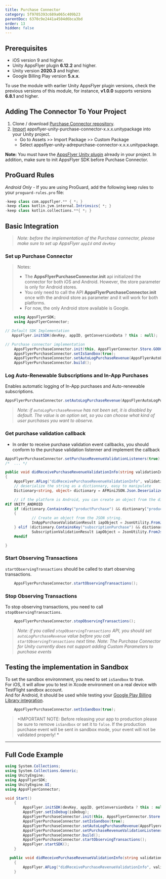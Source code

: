 ```yaml
---
title: Purchase Connector
category: 5f9705393c689a065c409b23
parentDoc: 6370c9e2441a4504d6bca3bd
order: 13
hidden: false
---
```


## Prerequisites

- iOS version 9 and higher.
- Unity AppsFlyer plugin **6.12.2** and higher.
- Unity version **2020.3** and higher.
- Google Billing Play version **5.x.x**.

To use the module with earlier Unity AppsFlyer plugin versions, check the previous versions of this module, for instance, **v1.0.0** supports versions **6.8.1** and higher.

## Adding The Connector To Your Project

1. Clone / download [Purchase Connector repository](https://github.com/AppsFlyerSDK/appsflyer-unity-purchase-connector).
2. [Import](https://docs.unity3d.com/Manual/AssetPackages.html) appsflyer-unity-purchase-connector-x.x.x.unitypackage  into your Unity project.
    - Go to Assets >> Import Package >> Custom Package
    - Select appsflyer-unity-adrepurchase-connector-x.x.x.unitypackage.

**Note:** You must have the [AppsFlyer Unity plugin](https://github.com/AppsFlyerSDK/appsflyer-unity-plugin) already in your project. In addition, make sure to init AppsFlyer SDK before Purchase Connector.

## ProGuard Rules

*Android Only* - If you are using ProGuard, add the following keep rules to your `proguard-rules.pro` file:

```groovy
-keep class com.appsflyer.** { *; }
-keep class kotlin.jvm.internal.Intrinsics{ *; }
-keep class kotlin.collections.**{ *; }
```

## Basic Integration

> *Note: before the implementation of the Purchase connector, please make sure to set up AppsFlyer `appId` and `devKey`*

### Set up Purchase Connector

> Notes:
>
> - The **AppsFlyerPurchaseConnector.init** api initialized the connector for both iOS and Android. However, the store parameter is only for Android stores.
> - You only need to call the API **AppsFlyerPurchaseConnector.init** once with the android store as parameter and it will work for both platforms.
> - For now, the only Android store available is Google.

```c#
    using AppsFlyerSDK;
    using AppsFlyerConnector;

// Default SDK Implementation
   AppsFlyer.initSDK(devKey, appID, getConversionData ? this : null);

// Purchase connector implementation 
    AppsFlyerPurchaseConnector.init(this, AppsFlyerConnector.Store.GOOGLE);
    AppsFlyerPurchaseConnector.setIsSandbox(true);
    AppsFlyerPurchaseConnector.setAutoLogPurchaseRevenue(AppsFlyerAutoLogPurchaseRevenueOptions.AppsFlyerAutoLogPurchaseRevenueOptionsAutoRenewableSubscriptions, AppsFlyerAutoLogPurchaseRevenueOptions.AppsFlyerAutoLogPurchaseRevenueOptionsInAppPurchases);
    AppsFlyerPurchaseConnector.build();

```

### Log Auto-Renewable Subscriptions and In-App Purchases

Enables automatic logging of In-App purchases and Auto-renewable subscriptions.

```c#
AppsFlyerPurchaseConnector.setAutoLogPurchaseRevenue(AppsFlyerAutoLogPurchaseRevenueOptions.AppsFlyerAutoLogPurchaseRevenueOptionsAutoRenewableSubscriptions, AppsFlyerAutoLogPurchaseRevenueOptions.AppsFlyerAutoLogPurchaseRevenueOptionsInAppPurchases);
```

> *Note: if `autoLogPurchaseRevenue` has not been set, it is disabled by default. The value is an option set, so you can choose what kind of user purchases you want to observe.*

### Get purchase validation callback

- In order to receive purchase validation event callbacks, you should conform to the purchase validation listenner and implement the callback

```c#
AppsFlyerPurchaseConnector.setPurchaseRevenueValidationListeners(true);
/*  ... */

public void didReceivePurchaseRevenueValidationInfo(string validationInfo)
{
    AppsFlyer.AFLog("didReceivePurchaseRevenueValidationInfo", validationInfo);
    // deserialize the string as a dictionnary, easy to manipulate
    Dictionary<string, object> dictionary = AFMiniJSON.Json.Deserialize(validationInfo) as Dictionary<string, object>;

    // if the platform is Android, you can create an object from the dictionnary 
#if UNITY_ANDROID
    if (dictionary.ContainsKey("productPurchase") && dictionary["productPurchase"] != null)
    {
            // Create an object from the JSON string.
            InAppPurchaseValidationResult iapObject = JsonUtility.FromJson<InAppPurchaseValidationResult>(validationInfo);
    } elif (dictionary.ContainsKey("subscriptionPurchase") && dictionary["subscriptionPurchase"] != null) {
            SubscriptionValidationResult iapObject = JsonUtility.FromJson<SubscriptionValidationResult>(validationInfo);
    #endif

}
```

### Start Observing Transactions

`startObservingTransactions` should be called to start observing transactions.

```c#
    AppsFlyerPurchaseConnector.startObservingTransactions();
```

### Stop Observing Transactions

To stop observing transactions, you need to call `stopObservingTransactions`.

```c#
    AppsFlyerPurchaseConnector.stopObservingTransactions();
```

> *Note: if you called `stopObservingTransactions` API, you should set `autoLogPurchaseRevenue` value before you call `startObservingTransactions` next time.* 
> *Note: The Purchase Connector for Unity currently does not support adding Custom Parameters to purchase events*

## Testing the implementation in Sandbox

To set the sandbox environnment, you need to set `isSandbox` to true. </br>
For iOS, it will allow you to test in Xcode environment on a real device with TestFlight sandbox account. </br>
And for Android, it should be used while testing your [Google Play Billing Library integration](https://developer.android.com/google/play/billing/test). 

```c#
    AppsFlyerPurchaseConnector.setIsSandbox(true);
```

> *IMPORTANT NOTE: Before releasing your app to production please be sure to remove `isSandbox` or set it to `false`. If the production purchase event will be sent in sandbox mode, your event will not be validated properly! *

***

## Full Code Example

```c#
using System.Collections;
using System.Collections.Generic;
using UnityEngine;
using AppsFlyerSDK;
using UnityEngine.UI;
using AppsFlyerConnector;

void Start()
    { 
        AppsFlyer.initSDK(devKey, appID, getConversionData ? this : null);
        AppsFlyer.setIsDebug(isDebug);
        AppsFlyerPurchaseConnector.init(this, AppsFlyerConnector.Store.GOOGLE);
        AppsFlyerPurchaseConnector.setIsSandbox(true);
        AppsFlyerPurchaseConnector.setAutoLogPurchaseRevenue(AppsFlyerAutoLogPurchaseRevenueOptions.AppsFlyerAutoLogPurchaseRevenueOptionsAutoRenewableSubscriptions, AppsFlyerAutoLogPurchaseRevenueOptions.AppsFlyerAutoLogPurchaseRevenueOptionsInAppPurchases);
        AppsFlyerPurchaseConnector.setPurchaseRevenueValidationListeners(true);
        AppsFlyerPurchaseConnector.build();
        AppsFlyerPurchaseConnector.startObservingTransactions();
        AppsFlyer.startSDK();
    }

  public void didReceivePurchaseRevenueValidationInfo(string validationInfo)
    {
        AppsFlyer.AFLog("didReceivePurchaseRevenueValidationInfo", validationInfo);
    }

```
